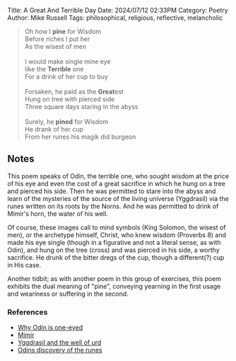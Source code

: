Title: A Great And Terrible Day
Date: 2024/07/12 02:33PM
Category: Poetry
Author: Mike Russell
Tags: philosophical, religious, reflective, melancholic

> Oh how I **pine** for Wisdom<br>
> Before riches I put her<br>
> As the wisest of men<br>
> <br>I would make single mine eye<br>
> like the **Terrible** one<br>
> For a drink of her cup to buy<br>
> <br>Forsaken, he paid as the **Great**est<br>
> Hung on tree with pierced side<br>
> Three square days staring in the abyss<br>
> <br>Surely, he **pined** for Wisdom<br>
> He drank of her cup<br>
> From her runes his magik did burgeon

## Notes

This poem speaks of Odin, the terrible one, who sought wisdom at the price of his eye and even the cost of a great sacrifice in which he hung on a tree and pierced his side. Then he was permitted to stare into the abyss and learn of the mysteries of the source of the living universe (Yggdrasil) via the runes written on its roots by the Norns. And he was permitted to drink of Mimir's horn, the water of his well.

Of course, these images call to mind symbols (King Solomon, the wisest of men), or the archetype himself, Christ, who knew wisdom (Proverbs 8) and made his eye single (though in a figurative and not a literal sense, as with Odin), and hung on the tree (cross) and was pierced in his side, a worthy sacrifice. He drunk of the bitter dregs of the cup, though a different(?) cup in His case.

Another tidbit; as with another poem in this group of exercises, this poem exhibits the dual meaning of "pine", conveying yearning in the first usage and weariness or suffering in the second.

### References

- [Why Odin is one-eyed](https://norse-mythology.org/tales/why-odin-is-one-eyed/)
- [Mimir](https://norse-mythology.org/gods-and-creatures/others/mimir/)
- [Yggdrasil and the well of urd](https://norse-mythology.org/cosmology/yggdrasil-and-the-well-of-urd/)
- [Odins discovery of the runes](https://norse-mythology.org/tales/odins-discovery-of-the-runes/)